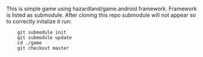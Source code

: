 This is simple game using hazardland/game.android framework. Framework is listed as submodule. After cloning this repo submodule will not appear so to correctly initalize it run:

```
	git submodule init
	git submodule update
	cd ./game
	git checkout master
```